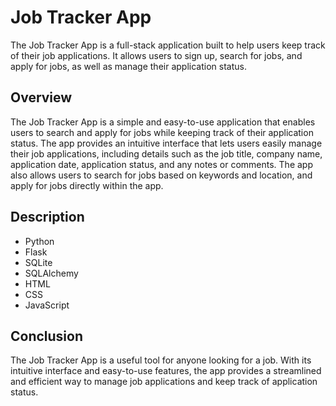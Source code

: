 # Job Tracker App

The Job Tracker App is a full-stack application built to help users keep track of their job applications. It allows users to sign up, search for jobs, and apply for jobs, as well as manage their application status.

## Overview

The Job Tracker App is a simple and easy-to-use application that enables users to search and apply for jobs while keeping track of their application status. The app provides an intuitive interface that lets users easily manage their job applications, including details such as the job title, company name, application date, application status, and any notes or comments. The app also allows users to search for jobs based on keywords and location, and apply for jobs directly within the app.

## Description
- Python
- Flask
- SQLite
- SQLAlchemy
- HTML
- CSS
- JavaScript

## Conclusion
The Job Tracker App is a useful tool for anyone looking for a job. With its intuitive interface and easy-to-use features, the app provides a streamlined and efficient way to manage job applications and keep track of application status.


